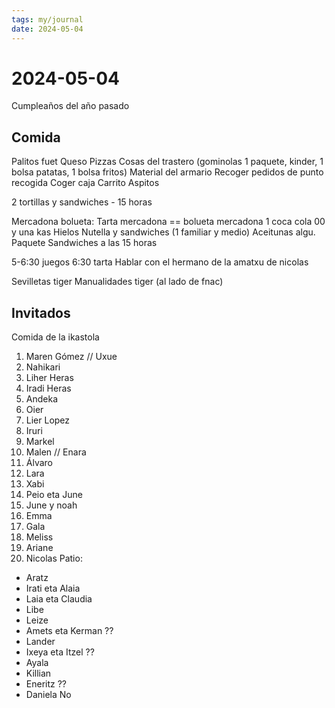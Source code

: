```yaml
---
tags: my/journal
date: 2024-05-04
---
```


# 2024-05-04

Cumpleaños del año pasado

## Comida
Palitos fuet
Queso
Pizzas
Cosas del trastero (gominolas 1 paquete, kinder, 1 bolsa patatas, 1 bolsa fritos)
Material del armario
Recoger pedidos de punto recogida
Coger caja
Carrito
Aspitos

2 tortillas y sandwiches - 15 horas

Mercadona bolueta:
Tarta mercadona == bolueta mercadona
1 coca cola 00 y una kas
Hielos
Nutella y sandwiches (1 familiar y medio)
Aceitunas algu. Paquete
Sandwiches a las 15 horas

5-6:30 juegos
6:30 tarta
Hablar con el hermano de la amatxu de nicolas

Sevilletas tiger
Manualidades tiger (al lado de fnac)

## Invitados

Comida de la ikastola
1. Maren Gómez // Uxue
2. Nahikari
3. Liher Heras
4. Iradi Heras
5. Andeka
6. Oier
7. Lier Lopez
8. Iruri
9. Markel 
10. Malen // Enara
11. Álvaro 
12. Lara
13. Xabi
14. Peio eta June
15. June y noah
16. Emma
17. Gala
18. Meliss
19. Ariane
20. Nicolas
Patio:
- Aratz
- Irati eta Alaia
- Laia eta Claudia
- Libe
- Leize 
- Amets eta Kerman ??
- Lander
- Ixeya eta Itzel ??
- Ayala
- Killian
- Eneritz ??
- Daniela No



